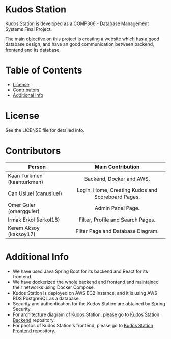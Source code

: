 
# Kudos Station

Kudos Station is developed as a COMP306 - Database Management Systems Final Project.  

The main objective on this project is creating a website which has a good database design,
and have an good communication between backend, frontend and its database.

# Table of Contents
* [License](#license)
* [Contributors](#contributors)
* [Additional Info](#additional-info)

# License

See the LICENSE file for detailed info.

# Contributors

| Person                     |                 Main Contribution                 |
|----------------------------|:-------------------------------------------------:|
| Kaan Turkmen (kaanturkmen) |             Backend, Docker and AWS.              |
| Can Usluel (canusluel)     | Login, Home, Creating Kudos and Scoreboard Pages. |
| Omer Guler (omergguler)    |                 Admin Panel Page.                 |
| Irmak Erkol (ierkol18)     |         Filter, Profile and Search Pages.         |
| Kerem Aksoy (kaksoy17)     |         Filter Page and Database Diagram.         |

# Additional Info

- We have used Java Spring Boot for its backend and React for its frontend.  
- We have dockerized the whole backend and frontend and maintained their networks using Docker Compose.  
- Kudos Station is deployed on AWS EC2 Instance, and it is using AWS RDS PostgreSQL as a database.  
- Security and authentication for the Kudos Station are obtained by Spring Security.  
- For architecture diagram of Kudos Station, please go to [Kudos Station Backend](https://github.com/kudos-station/kudos-station-backend) repository.
- For photos of Kudos Station's frontend, please go to [Kudos Station Frontend](https://github.com/kudos-station/kudos-station-frontend) repository.
